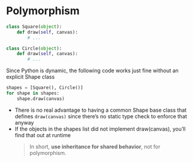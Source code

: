 # Polymorphism

```py
class Square(object):
    def draw(self, canvas):
        # ...
```

```py
class Circle(object):
    def draw(self, canvas):
        # ...
```

Since Python is dynamic, the following code works just fine without an explicit Shape class

```py
shapes = [Square(), Circle()]
for shape in shapes:
    shape.draw(canvas)
```

- There is no real advantage to having a common Shape base class that defines `draw(canvas)` since there’s no static type check to enforce that anyway
- If the objects in the shapes list did not implement draw(canvas), you’ll find that out at runtime
  > In short, **use inheritance for shared behavior**, not for polymorphism.
